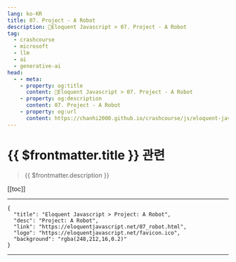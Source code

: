 ```yaml
---
lang: ko-KR
title: 07. Project - A Robot
description: 🧶Eloquent Javascript > 07. Project - A Robot
tag: 
  - crashcourse
  - microsoft
  - llm
  - ai
  - generative-ai
head:
  - - meta:
    - property: og:title
      content: 🧶Eloquent Javascript > 07. Project - A Robot
    - property: og:description
      content: 07. Project - A Robot
    - property: og:url
      content: https://chanhi2000.github.io/crashcourse/js/eloquent-javascript/07.html
---
```


# {{ $frontmatter.title }} 관련

> {{ $frontmatter.description }}

[[toc]]

---

```component VPCard
{
  "title": "Eloquent Javascript > Project: A Robot",
  "desc": "Project: A Robot",
  "link": "https://eloquentjavascript.net/07_robot.html",
  "logo": "https://eloquentjavascript.net/favicon.ico",
  "background": "rgba(248,212,16,0.2)"
}
```

---

<TagLinks />